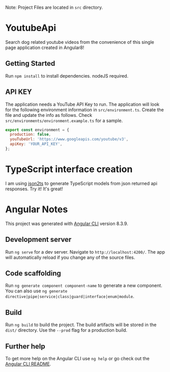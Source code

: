 Note: Project Files are located in `src` directory.

# YoutubeApi

Search dog related youtube videos from the convenience of this single page application created in Angular8!

## Getting Started

Run `npm install` to install dependencies. nodeJS required.

## API KEY

The application needs a YouTube API Key to run. The application will look for the following environment information in `src/environment.ts`. Create the file and update the info as follows. Check `src/environments/environment.example.ts` for a sample.

```javascript
export const environment = {
  production: false,
  youTubeUrl: 'https://www.googleapis.com/youtube/v3',
  apiKey: 'YOUR_API_KEY',
};
```

# TypeScript interface creation

I am using [json2ts](http://www.json2ts.com/) to generate TypeScript models from json returned api responses. Try it! It's great!


# Angular Notes

This project was generated with [Angular CLI](https://github.com/angular/angular-cli) version 8.3.9.

## Development server

Run `ng serve` for a dev server. Navigate to `http://localhost:4200/`. The app will automatically reload if you change any of the source files.

## Code scaffolding

Run `ng generate component component-name` to generate a new component. You can also use `ng generate directive|pipe|service|class|guard|interface|enum|module`.

## Build

Run `ng build` to build the project. The build artifacts will be stored in the `dist/` directory. Use the `--prod` flag for a production build.

## Further help

To get more help on the Angular CLI use `ng help` or go check out the [Angular CLI README](https://github.com/angular/angular-cli/blob/master/README.md).
